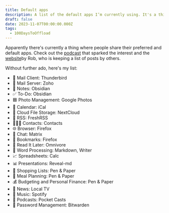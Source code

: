 ```yaml
---
title: Default apps
description: A list of the default apps I’m currently using. It's a thing apparently.
draft: false
date: 2023-11-07T00:00:00.000Z
tags:
  - 100DaysToOffload
---
```


Apparently there's currently a thing where people share their preferred and default apps. Check out the [podcast](https://listen.hemisphericviews.com/097) that sparked the interest and the [website](https://defaults.rknight.me/)by Rob, who is keeping a list of posts by others.

Without further ado, here's my list:

* 📨 Mail Client: Thunderbird
* 📮 Mail Server: Zoho
* 📝 Notes: Obsidian
* ✅ To-Do: Obsidian
* 🟦 Photo Management: Google Photos
* 📆 Calendar: iCal
* 📁 Cloud File Storage: NextCloud
* 📖 RSS: FreshRSS
* 🙍🏻‍♂️ Contacts: Contacts
* 🌐 Browser: Firefox
* 💬 Chat: Matrix
* 🔖 Bookmarks: Firefox
* 📑 Read It Later: Omnivore
* 📜 Word Processing: Markdown, Writer
* 📈 Spreadsheets: Calc
* 📊 Presentations: Reveal-md
* 🛒 Shopping Lists: Pen & Paper
* 🍴 Meal Planning: Pen & Paper
* 💰 Budgeting and Personal Finance: Pen & Paper
* 📰 News: Local TV
* 🎵 Music: Spotify
* 🎤 Podcasts: Pocket Casts
* 🔐 Password Management: Bitwarden
